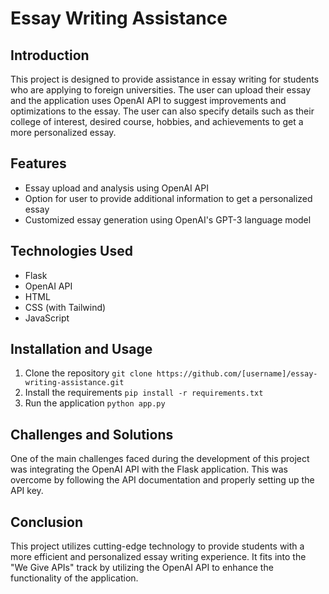 # Essay Writing Assistance

## Introduction
This project is designed to provide assistance in essay writing for students who are applying to foreign universities. The user can upload their essay and the application uses OpenAI API to suggest improvements and optimizations to the essay. The user can also specify details such as their college of interest, desired course, hobbies, and achievements to get a more personalized essay.

## Features
- Essay upload and analysis using OpenAI API
- Option for user to provide additional information to get a personalized essay
- Customized essay generation using OpenAI's GPT-3 language model

## Technologies Used
- Flask
- OpenAI API
- HTML
- CSS (with Tailwind)
- JavaScript

## Installation and Usage
1. Clone the repository
`git clone https://github.com/[username]/essay-writing-assistance.git`
2. Install the requirements
```pip install -r requirements.txt```
3. Run the application
`python app.py`

## Challenges and Solutions
One of the main challenges faced during the development of this project was integrating the OpenAI API with the Flask application. This was overcome by following the API documentation and properly setting up the API key.

## Conclusion
This project utilizes cutting-edge technology to provide students with a more efficient and personalized essay writing experience. It fits into the "We Give APIs" track by utilizing the OpenAI API to enhance the functionality of the application.
